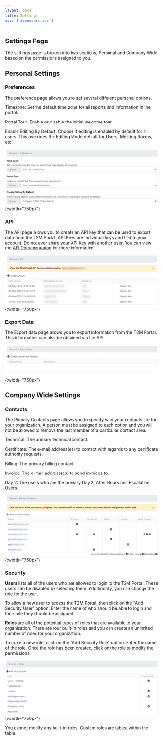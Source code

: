 ```yaml
---
layout: docs
title: Settings
css: ['documents.css']
---
```


## Settings Page

The settings page is broken into two sections, Personal and Company-Wide based on the permissions assigned to you.

## Personal Settings

### Preferences 

The preference page allows you to set several different personal options.

Timezone: Set the default time zone for all reports and information in the portal.

Portal Tour: Enable or disable the initial welcome tour.

Enable Editing By Default: Choose if editing is enabled by default for all users.  This overrides the Editing Mode default for Users, Meeting Rooms, etc.

![Cloud Portal](/assets/images/settings.1.png){:width="750px"}

### API

The API page allows you to create an API Key that can be used to export data from the T2M Portal.  API Keys are individual keys and tied to your account.  Do not ever share your API Key with another user.  You can view the [API Documentation](http://api.t2mhosted.com/views/) for more information.

![Cloud Portal](/assets/images/settings.2.png){:width="750px"}

### Export Data

The Export data page allows you to export information from the T2M Portal.  This information can also be obtained via the API.

![Cloud Portal](/assets/images/settings.3.png){:width="750px"}

## Company Wide Settings

### Contacts

The Primary Contacts page allows you to specify who your contacts are for your organization.  A person must be assigned to each option and you will not be allowed to remove the last member of a particular contact area.

Technical: The primary technical contact.

Certificate: The e-mail address(es) to contact with regards to any certificate authority requests.

Billing: The primary billing contact.

Invoice: The e-mail address(es) to send invoices to.

Day 2: The users who are the primary Day 2, After Hours and Escalation Users.

![Cloud Portal](/assets/images/settings.4.png){:width="750px"}

### Security

**Users** lists all of the users who are allowed to login to the T2M Portal.  These users can be disabled by selecting them.  Additionally, you can change the role for the user.

To allow a new user to access the T2M Portal, then click on the "Add Security User" option.  Enter the name of who should be able to login and their role they should be assigned.

**Roles** are all of the potential types of roles that are available to your organization.  There are four built-in roles and you can create an unlimited number of roles for your organization.

To crate a new role, click on the "Add Security Role" option.  Enter the name of the role.  Once the role has been created, click on the role to modify the permissions.

![Cloud Portal](/assets/images/settings.5.png){:width="750px"}

You cannot modify any built-in roles.  Custom roles are labled within the table.
